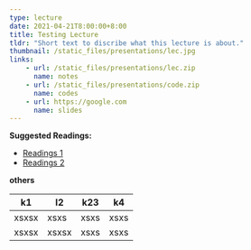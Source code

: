 ```yaml
---
type: lecture
date: 2021-04-21T8:00:00+8:00
title: Testing Lecture
tldr: "Short text to discribe what this lecture is about."
thumbnail: /static_files/presentations/lec.jpg
links: 
    - url: /static_files/presentations/lec.zip
      name: notes
    - url: /static_files/presentations/code.zip
      name: codes
    - url: https://google.com
      name: slides
---
```

**Suggested Readings:**
- [Readings 1](http://example.com)
- [Readings 2](http://example.com)

**others**

|k1 | l2 | k23 | k4 |
|--- | --- | --- | --- |
| xsxsx |xsxs |xsxs |xsxs |
| xsxsx | xsxsx | xsxs |xsxs |
